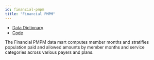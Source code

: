 ```yaml
---
id: financial-pmpm
title: "Financial PMPM"
---
```


- [Data Dictionary](../data-dictionaries/financial-pmpm)
- [Code](https://github.com/tuva-health/tuva/tree/main/models/financial_pmpm)

The Financial PMPM data mart computes member months and stratifies population paid and allowed amounts by member months and service categories across various payers and plans.